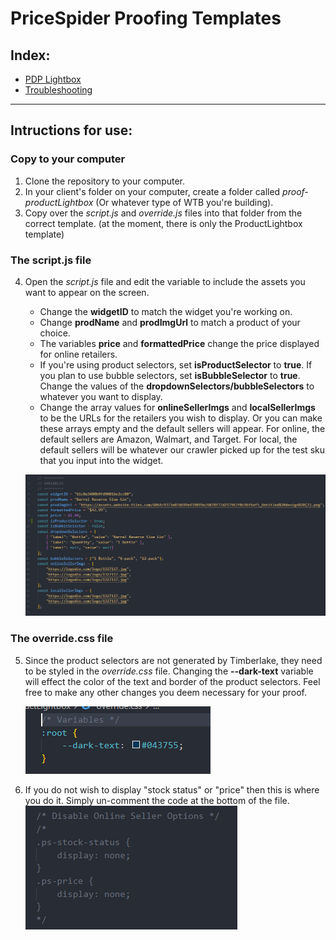 # PriceSpider Proofing Templates

## Index:
- [PDP Lightbox](https://github.com/ps-jkelly/ps-proof-templates/tree/main/ProductLightbox)
- [Troubleshooting](troubleshooting)

---

## Intructions for use:

### Copy to your computer
1. Clone the repository to your computer.
2. In your client's folder on your computer, create a folder called *proof-productLightbox* (Or whatever type of WTB you're building).
3. Copy over the *script.js* and *override.js* files into that folder from the correct template. (at the moment, there is only the ProductLightbox template)

### The script.js file
4. Open the *script.js* file and edit the variable to include the assets you want to appear on the screen. 
    - Change the **widgetID** to match the widget you're working on.
    - Change **prodName** and **prodImgUrl** to match a product of your choice.
    - The variables **price** and **formattedPrice** change the price displayed for online retailers.
    - If you're using product selectors, set **isProductSelector** to **true**. If you plan to use bubble selectors, set **isBubbleSelector** to **true**. Change the values of the **dropdownSelectors/bubbleSelectors** to whatever you want to display.
    - Change the array values for **onlineSellerImgs** and **localSellerImgs** to be the URLs for the retailers you wish to display. Or you can make these arrays empty and the default sellers will appear. For online, the default sellers are Amazon, Walmart, and Target. For local, the default sellers will be whatever our crawler picked up for the test sku that you input into the widget.

    ![](images/scriptVariables.png)

### The override.css file
5. Since the product selectors are not generated by Timberlake, they need to be styled in the *override.css* file. Changing the **--dark-text** variable will effect the color of the text and border of the product selectors. Feel free to make any other changes you deem necessary for your proof.

    ![](images/cssVariables.png)

6. If you do not wish to display "stock status" or "price" then this is where you do it. Simply un-comment the code at the bottom of the file.
    ![](images/disableOptions.png)